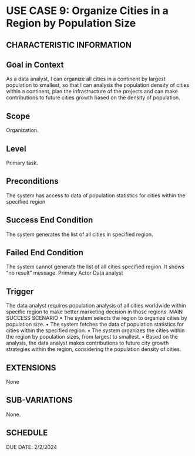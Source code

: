 # USE CASE 9: Organize Cities in a Region by Population Size
## CHARACTERISTIC INFORMATION
## Goal in Context
As a data analyst, I can organize all cities in a continent by largest population to smallest, so that I can analysis the population density of cities within a continent, plan the infrastructure of the projects and can make contributions to future cities growth based on the density of population.
## Scope
Organization.
## Level
Primary task.
## Preconditions
The system has access to data of population statistics for cities within the specified region
## Success End Condition
The system generates the list of all cities in specified region.
## Failed End Condition
The system cannot generate the list of all cities specified region. It shows “no result” message.
Primary Actor
Data analyst
## Trigger
The data analyst requires population analysis of all cities worldwide within specific region to make better marketing decision in those regions.
MAIN SUCCESS SCENARIO
•	The system selects the region to organize cities by population size.
•	The system fetches the data of population statistics for cities within the specified region.
•	The system organizes the cities within the region by population sizes, from largest to smallest.
•	Based on the analysis, the data analyst makes contributions to future city growth strategies within the region, considering the population density of cities.
## EXTENSIONS

None
## SUB-VARIATIONS
None.
## SCHEDULE
DUE DATE: 2/2/2024